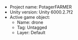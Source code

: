 <!-- UNITY CODE ASSIST INSTRUCTIONS START -->
- Project name: PotagerFARMER
- Unity version: Unity 6000.2.7f2
- Active game object:
  - Name: drone
  - Tag: Untagged
  - Layer: Default
<!-- UNITY CODE ASSIST INSTRUCTIONS END -->